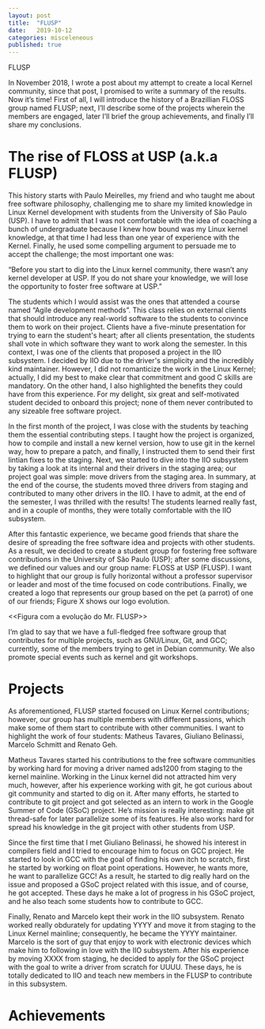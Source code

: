 ```yaml
---
layout: post
title:  "FLUSP"
date:   2019-10-12
categories: misceleneous
published: true
---
```


FLUSP

In November 2018, I wrote a post about my attempt to create a local Kernel community, since that post, I promised to write a summary of the results. Now it’s time! First of all, I will introduce the history of a Brazillian FLOSS group named FLUSP; next, I’ll describe some of the projects wherein the members are engaged, later I’ll brief the group achievements, and finally I’ll share my conclusions.

# The rise of FLOSS at USP (a.k.a FLUSP)

This history starts with Paulo Meirelles, my friend and who taught me about free software philosophy, challenging me to share my limited knowledge in Linux Kernel development with students from the University of São Paulo (USP). I have to admit that I was not comfortable with the idea of coaching a bunch of undergraduate because I knew how bound was my Linux kernel knowledge, at that time I had less than one year of experience with the Kernel. Finally, he used some compelling argument to persuade me to accept the challenge; the most important one was:

“Before you start to dig into the Linux kernel community, there wasn’t any kernel developer at USP. If you do not share your knowledge, we will lose the opportunity to foster free software at USP.”

The students which I would assist was the ones that attended a course named “Agile development methods”. This class relies on external clients that should introduce any real-world software to the students to convince them to work on their project. Clients have a five-minute presentation for trying to earn the student's heart; after all clients presentation, the students shall vote in which software they want to work along the semester. In this context, I was one of the clients that proposed a project in the IIO subsystem. I decided by IIO due to the driver's simplicity and the incredibly kind maintainer. However, I did not romanticize the work in the Linux Kernel; actually, I did my best to make clear that commitment and good C skills are mandatory. On the other hand, I also highlighted the benefits they could have from this experience. For my delight, six great and self-motivated student decided to onboard this project; none of them never contributed to any sizeable free software project.

In the first month of the project, I was close with the students by teaching them the essential contributing steps. I taught how the project is organized, how to compile and install a new kernel version, how to use git in the kernel way, how to prepare a patch, and finally, I instructed them to send their first lintian fixes to the staging. Next, we started to dive into the IIO subsystem by taking a look at its internal and their drivers in the staging area; our project goal was simple: move drivers from the staging area. In summary, at the end of the course, the students moved three drivers from staging and contributed to many other drivers in the IIO. I have to admit, at the end of the semester, I was thrilled with the results! The students learned really fast, and in a couple of months, they were totally comfortable with the IIO subsystem.

After this fantastic experience, we became good friends that share the desire of spreading the free software idea and projects with other students. As a result, we decided to create a student group for fostering free software contributions in the University of São Paulo (USP); after some discussions, we defined our values and our group name: FLOSS at USP (FLUSP). I want to highlight that our group is fully horizontal without a professor supervisor or leader and most of the time focused on code contributions. Finally, we created a logo that represents our group based on the pet (a parrot) of one of our friends; Figure X shows our logo evolution.

<<Figura com a evolução do Mr. FLUSP>>

I’m glad to say that we have a full-fledged free software group that contributes for multiple projects, such as GNU/Linux, Git, and GCC; currently, some of the members trying to get in Debian community.  We also promote special events such as kernel and git workshops.

# Projects

As aforementioned, FLUSP started focused on Linux Kernel contributions; however, our group has multiple members with different passions, which make some of them start to contribute with other communities. I want to highlight the work of four students: Matheus Tavares, Giuliano Belinassi, Marcelo Schmitt and Renato Geh.



Matheus Tavares started his contributions to the free software communities by working hard for moving a driver named ads1200 from staging to the kernel mainline. Working in the Linux kernel did not attracted him very much, however, after his experience working with git, he got curious about git community and started to dig on it. After many efforts, he started to contribute to git project and got selected as an intern to work in the Google Summer of Code (GSoC) project. He’s mission is really interesting: make git thread-safe for later parallelize some of its features. He also works hard for spread his knowledge in the git project with other students from USP.
 
Since the first time that I met Giuliano Belinassi, he showed his interest in compilers field and I tried to encourage him to focus on GCC project. He started to look in GCC with the goal of finding his own itch to scratch, first he started by working on float point operations. However, he wants more, he want to parallelize GCC! As a result, he started to dig really hard on the issue and proposed a GSoC project related with this issue, and of course, he got accepted. These days he make a lot of progress in his GSoC project, and he also teach some students how to contribute to GCC.

Finally, Renato and Marcelo kept their work in the IIO subsystem. Renato worked really obdurately for updating YYYY and move it from staging to the Linux Kernel mainline; consequently, he became the YYYY maintainer. Marcelo is the sort of guy that enjoy to work with electronic devices which make him to following in love with the IIO subsystem. After his experience by moving XXXX from staging, he decided to apply for the GSoC project with the goal to write a driver from scratch for UUUU. These days, he is totally dedicated to IIO and teach new members in the FLUSP to contribute in this subsystem.

# Achievements


